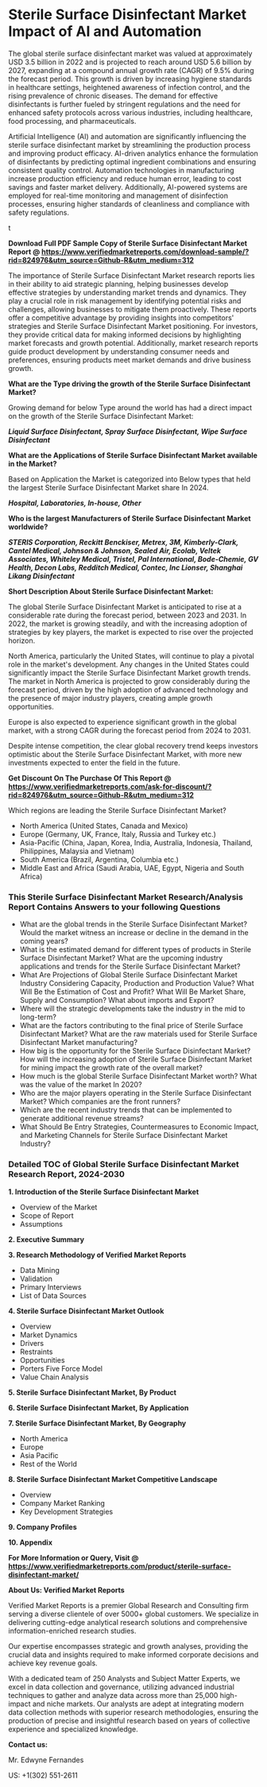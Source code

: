 <meta name="title" content="Global  Sterile Surface Disinfectant Market Impact of AI and Automation"><meta name="description" content="  The global sterile surface disinfectant market was valued at approximately USD 3.5 billion in 2022 and is projected to reach around USD 5.6 billion by 2027, expandin"><meta name="title" content=" Sterile Surface Disinfectant Market Size, Share, Scope, Trends, Growth, Opportunities, Analysis, Forecast"> <h1>Sterile Surface Disinfectant Market Impact of AI and Automation</h1> <p>The global sterile surface disinfectant market was valued at approximately USD 3.5 billion in 2022 and is projected to reach around USD 5.6 billion by 2027, expanding at a compound annual growth rate (CAGR) of 9.5% during the forecast period. This growth is driven by increasing hygiene standards in healthcare settings, heightened awareness of infection control, and the rising prevalence of chronic diseases. The demand for effective disinfectants is further fueled by stringent regulations and the need for enhanced safety protocols across various industries, including healthcare, food processing, and pharmaceuticals.</p> <p>Artificial Intelligence (AI) and automation are significantly influencing the sterile surface disinfectant market by streamlining the production process and improving product efficacy. AI-driven analytics enhance the formulation of disinfectants by predicting optimal ingredient combinations and ensuring consistent quality control. Automation technologies in manufacturing increase production efficiency and reduce human error, leading to cost savings and faster market delivery. Additionally, AI-powered systems are employed for real-time monitoring and management of disinfection processes, ensuring higher standards of cleanliness and compliance with safety regulations.</p> t</p><p id="" class=""><strong>Download Full PDF Sample Copy of Sterile Surface Disinfectant Market Report @ <a href="https://www.verifiedmarketreports.com/download-sample/?rid=824976&utm_source=Github-R&utm_medium=312" target="_blank">https://www.verifiedmarketreports.com/download-sample/?rid=824976&utm_source=Github-R&utm_medium=312</a></strong></p><p>The importance of&nbsp;Sterile Surface Disinfectant Market research reports lies in their ability to aid strategic planning, helping businesses develop effective strategies by understanding market trends and dynamics. They play a crucial role in risk management by identifying potential risks and challenges, allowing businesses to mitigate them proactively. These reports offer a competitive advantage by providing insights into competitors' strategies and Sterile Surface Disinfectant Market positioning. For investors, they provide critical data for making informed decisions by highlighting market forecasts and growth potential. Additionally, market research reports guide product development by understanding consumer needs and preferences, ensuring products meet market demands and drive business growth.</p><p><strong>What are the&nbsp;Type driving the growth of the Sterile Surface Disinfectant Market?</strong></p><p id="" class="">Growing demand for below Type around the world has had a direct impact on the growth of the Sterile Surface Disinfectant Market:</p><em><strong>Liquid Surface Disinfectant, Spray Surface Disinfectant, Wipe Surface Disinfectant</strong></em></p><strong>What are the&nbsp;Applications&nbsp;of Sterile Surface Disinfectant Market available in the Market?</strong></p><p id="" class="">Based on Application the Market is categorized into Below types that held the largest Sterile Surface Disinfectant Market share In 2024.</p><em><strong>Hospital, Laboratories, In-house, Other</strong></em></p><strong>Who is the largest Manufacturers of Sterile Surface Disinfectant Market worldwide?</strong></p><p><em><strong>STERIS Corporation, Reckitt Benckiser, Metrex, 3M, Kimberly-Clark, Cantel Medical, Johnson & Johnson, Sealed Air, Ecolab, Veltek Associates, Whiteley Medical, Tristel, Pal International, Bode-Chemie, GV Health, Decon Labs, Redditch Medical, Contec, Inc Lionser, Shanghai Likang Disinfectant</strong></em></p><p id="" class=""><strong>Short Description About Sterile Surface Disinfectant Market:</strong></p><p>The global Sterile Surface Disinfectant Market is anticipated to rise at a considerable rate during the forecast period, between 2023 and 2031. In 2022, the market is growing steadily, and with the increasing adoption of strategies by key players, the market is expected to rise over the projected horizon.</p><p>North America, particularly the United States, will continue to play a pivotal role in the market's development. Any changes in the United States could significantly impact the Sterile Surface Disinfectant Market growth trends. The market in North America is projected to grow considerably during the forecast period, driven by the high adoption of advanced technology and the presence of major industry players, creating ample growth opportunities.</p><p>Europe is also expected to experience significant growth in the global market, with a strong CAGR during the forecast period from 2024 to 2031.</p><p>Despite intense competition, the clear global recovery trend keeps investors optimistic about the Sterile Surface Disinfectant Market, with more new investments expected to enter the field in the future.</p><p id="" class=""><strong>Get Discount On The Purchase Of This Report @ <a href="https://www.verifiedmarketreports.com/ask-for-discount/?rid=824976&utm_source=Github-R&utm_medium=312" target="_blank">https://www.verifiedmarketreports.com/ask-for-discount/?rid=824976&utm_source=Github-R&utm_medium=312</a></strong></p>Which regions are leading the Sterile Surface Disinfectant Market?</p><ul><li>North America (United States, Canada and Mexico)</li><li>Europe (Germany, UK, France, Italy, Russia and Turkey etc.)</li><li>Asia-Pacific (China, Japan, Korea, India, Australia, Indonesia, Thailand, Philippines, Malaysia and Vietnam)</li><li>South America (Brazil, Argentina, Columbia etc.)</li><li>Middle East and Africa (Saudi Arabia, UAE, Egypt, Nigeria and South Africa)</li></ul><h3 id="" class="">This Sterile Surface Disinfectant Market Research/Analysis Report Contains Answers to your following Questions</h3><ul><li>What are the global trends in the Sterile Surface Disinfectant Market? Would the market witness an increase or decline in the demand in the coming years?</li><li>What is the estimated demand for different types of products in Sterile Surface Disinfectant Market? What are the upcoming industry applications and trends for the Sterile Surface Disinfectant Market?</li><li>What Are Projections of Global Sterile Surface Disinfectant Market Industry Considering Capacity, Production and Production Value? What Will Be the Estimation of Cost and Profit? What Will Be Market Share, Supply and Consumption? What about imports and Export?</li><li>Where will the strategic developments take the industry in the mid to long-term?</li><li>What are the factors contributing to the final price of Sterile Surface Disinfectant Market? What are the raw materials used for Sterile Surface Disinfectant Market manufacturing?</li><li>How big is the opportunity for the Sterile Surface Disinfectant Market? How will the increasing adoption of Sterile Surface Disinfectant Market for mining impact the growth rate of the overall market?</li><li>How much is the global Sterile Surface Disinfectant Market worth? What was the value of the market In 2020?</li><li>Who are the major players operating in the Sterile Surface Disinfectant Market? Which companies are the front runners?</li><li>Which are the recent industry trends that can be implemented to generate additional revenue streams?</li><li>What Should Be Entry Strategies, Countermeasures to Economic Impact, and Marketing Channels for Sterile Surface Disinfectant Market Industry?</li></ul><h3 id="" class="">Detailed TOC of Global Sterile Surface Disinfectant Market Research Report, 2024-2030</h3><p id="" class=""><strong>1. Introduction of the Sterile Surface Disinfectant Market</strong></p><ul><li>Overview of the Market</li><li>Scope of Report</li><li>Assumptions</li></ul><p id="" class=""><strong>2. Executive Summary</strong></p><p id="" class=""><strong>3. Research Methodology of Verified Market Reports</strong></p><ul><li>Data Mining</li><li>Validation</li><li>Primary Interviews</li><li>List of Data Sources</li></ul><p id="" class=""><strong>4. Sterile Surface Disinfectant Market Outlook</strong></p><ul><li>Overview</li><li>Market Dynamics</li><li>Drivers</li><li>Restraints</li><li>Opportunities</li><li>Porters Five Force Model</li><li>Value Chain Analysis</li></ul><p id="" class=""><strong>5. Sterile Surface Disinfectant Market, By Product</strong></p><p id="" class=""><strong>6. Sterile Surface Disinfectant Market, By Application</strong></p><p id="" class=""><strong>7. Sterile Surface Disinfectant Market, By Geography</strong></p><ul><li>North America</li><li>Europe</li><li>Asia Pacific</li><li>Rest of the World</li></ul><p id="" class=""><strong>8. Sterile Surface Disinfectant Market Competitive Landscape</strong></p><ul><li>Overview</li><li>Company Market Ranking</li><li>Key Development Strategies</li></ul><p id="" class=""><strong>9. Company Profiles</strong></p><p id="" class=""><strong>10. Appendix</strong></p><p id="" class=""><strong>For More Information or Query, Visit @ <a href="https://www.verifiedmarketreports.com/product/sterile-surface-disinfectant-market/" target="_blank">https://www.verifiedmarketreports.com/product/sterile-surface-disinfectant-market/</a></strong></p><p id="" class=""><strong>About Us: Verified Market Reports</strong></p><p id="" class="">Verified Market Reports is a premier Global Research and Consulting firm serving a diverse clientele of over 5000+ global customers. We specialize in delivering cutting-edge analytical research solutions and comprehensive information-enriched research studies.</p><p id="" class="">Our expertise encompasses strategic and growth analyses, providing the crucial data and insights required to make informed corporate decisions and achieve key revenue goals.</p><p id="" class="">With a dedicated team of 250 Analysts and Subject Matter Experts, we excel in data collection and governance, utilizing advanced industrial techniques to gather and analyze data across more than 25,000 high-impact and niche markets. Our analysts are adept at integrating modern data collection methods with superior research methodologies, ensuring the production of precise and insightful research based on years of collective experience and specialized knowledge.</p><p id="" class=""><strong>Contact us:</strong></p><p id="" class="">Mr. Edwyne Fernandes</p><p id="" class="">US: +1(302) 551-2611</p>